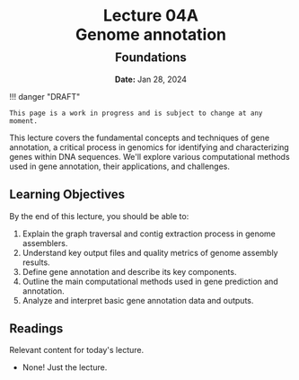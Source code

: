 <h1 style="margin-bottom: 0.4em; text-align: center;">
    <b>Lecture 04A</b><br>
    Genome annotation
</h1>
<h2 style="margin-top: 0.0em; text-align: center;">
    Foundations
</h2>
<p style="text-align: center;">
    <b>Date:</b> Jan 28, 2024
</p>


!!! danger "DRAFT"

    This page is a work in progress and is subject to change at any moment.

This lecture covers the fundamental concepts and techniques of gene annotation, a critical process in genomics for identifying and characterizing genes within DNA sequences.
We'll explore various computational methods used in gene annotation, their applications, and challenges.

## Learning Objectives

By the end of this lecture, you should be able to:

1.  Explain the graph traversal and contig extraction process in genome assemblers.
2.  Understand key output files and quality metrics of genome assembly results.
3.  Define gene annotation and describe its key components.
4.  Outline the main computational methods used in gene prediction and annotation.
5.  Analyze and interpret basic gene annotation data and outputs.

## Readings

Relevant content for today's lecture.

-   None! Just the lecture.

<!-- ## Presentation

-   **View:** [slides.com/aalexmmaldonado/biosc1540-l05](https://slides.com/aalexmmaldonado/biosc1540-l05)
-   **Live link:** [slides.com/d/t7LRp0A/live](https://slides.com/d/t7LRp0A/live)
-   **Download:** [biosc1540-l05.pdf](/lectures/05/biosc1540-l05.pdf)

<iframe src="https://slides.com/aalexmmaldonado/biosc1540-l05/embed?byline=hidden&share=hidden" width="100%" height="600" title="BIOSC 1540: Lecture 05" scrolling="no" frameborder="0" webkitallowfullscreen mozallowfullscreen allowfullscreen></iframe> -->
